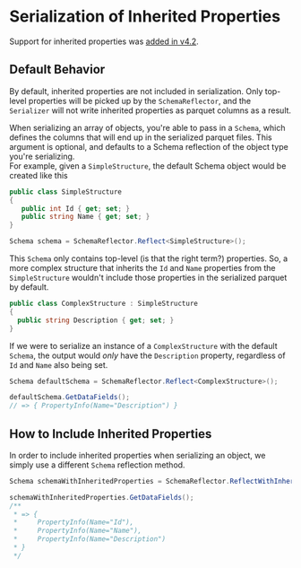 # Serialization of Inherited Properties

Support for inherited properties was [added in v4.2](https://github.com/aloneguid/parquet-dotnet/pull/202).

## Default Behavior

By default, inherited properties are not included in serialization.  Only top-level properties will be picked up by the `SchemaReflector`, and the `Serializer` will not write inherited properties as parquet columns as a result.

When serializing an array of objects, you're able to pass in a `Schema`, which defines the columns that will end up in the serialized parquet files.  This argument is optional, and defaults to a Schema reflection of the object type you're serializing.  
For example, given a `SimpleStructure`, the default Schema object would be created like this

```csharp
public class SimpleStructure
{
   public int Id { get; set; }
   public string Name { get; set; }
}
```
```csharp
Schema schema = SchemaReflector.Reflect<SimpleStructure>();
```

This `Schema` only contains top-level (is that the right term?) properties.  So, a more complex structure that inherits the `Id` and `Name` properties from the `SimpleStructure` wouldn't include those properties in the serialized parquet by default.

```csharp
public class ComplexStructure : SimpleStructure
{
  public string Description { get; set; }
}
```

If we were to serialize an instance of a `ComplexStructure` with the default `Schema`, the output would _only_ have the `Description` property, regardless of `Id` and `Name` also being set.

```csharp
Schema defaultSchema = SchemaReflector.Reflect<ComplexStructure>();

defaultSchema.GetDataFields(); 
// => { PropertyInfo(Name="Description") }
```

## How to Include Inherited Properties

In order to include inherited properties when serializing an object, we simply use a different `Schema` reflection method.

```csharp 
Schema schemaWithInheritedProperties = SchemaReflector.ReflectWithInheritedProperties<ComplexStructure>();

schemaWithInheritedProperties.GetDataFields(); 
/**
 * => { 
 *     PropertyInfo(Name="Id"),
 *     PropertyInfo(Name="Name"),
 *     PropertyInfo(Name="Description")
 * }
 */
```
